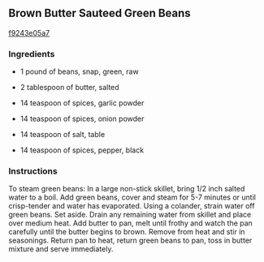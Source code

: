 ## Brown Butter Sauteed Green Beans

[f9243e05a7](http://www.food.com/recipe/brown-butter-sauteed-green-beans-506628)

### Ingredients

 - 1 pound of beans, snap, green, raw

 - 2 tablespoon of butter, salted

 - 14 teaspoon of spices, garlic powder

 - 14 teaspoon of spices, onion powder

 - 14 teaspoon of salt, table

 - 14 teaspoon of spices, pepper, black

### Instructions

To steam green beans: In a large non-stick skillet, bring 1/2 inch salted water to a boil. Add green beans, cover and steam for 5-7 minutes or until crisp-tender and water has evaporated. Using a colander, strain water off green beans. Set aside. Drain any remaining water from skillet and place over medium heat. Add butter to pan, melt until frothy and watch the pan carefully until the butter begins to brown. Remove from heat and stir in seasonings. Return pan to heat, return green beans to pan, toss in butter mixture and serve immediately.
